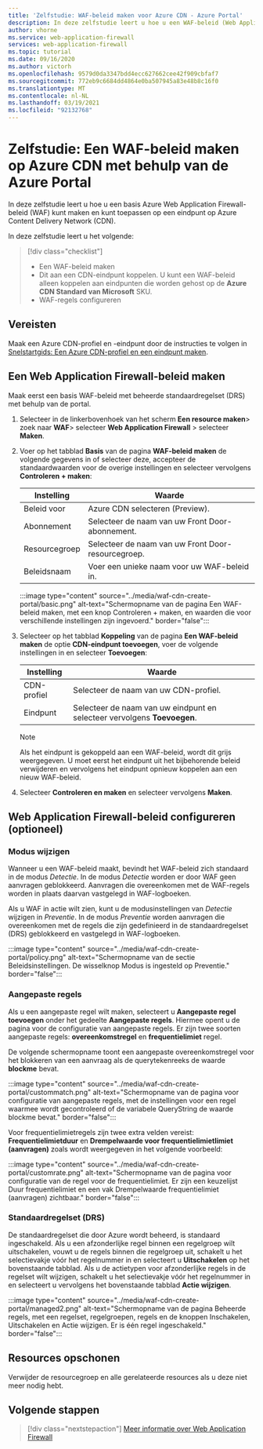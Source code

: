 ```yaml
---
title: 'Zelfstudie: WAF-beleid maken voor Azure CDN - Azure Portal'
description: In deze zelfstudie leert u hoe u een WAF-beleid (Web Application Firewall) kunt maken op Azure CDN met behulp van de Azure Portal.
author: vhorne
ms.service: web-application-firewall
services: web-application-firewall
ms.topic: tutorial
ms.date: 09/16/2020
ms.author: victorh
ms.openlocfilehash: 9579d0da3347bdd4ecc627662cee42f909cbfaf7
ms.sourcegitcommit: 772eb9c6684dd4864e0ba507945a83e48b8c16f0
ms.translationtype: MT
ms.contentlocale: nl-NL
ms.lasthandoff: 03/19/2021
ms.locfileid: "92132768"
---
```

# <a name="tutorial-create-a-waf-policy-on-azure-cdn-using-the-azure-portal"></a>Zelfstudie: Een WAF-beleid maken op Azure CDN met behulp van de Azure Portal

In deze zelfstudie leert u hoe u een basis Azure Web Application Firewall-beleid (WAF) kunt maken en kunt toepassen op een eindpunt op Azure Content Delivery Network (CDN).

In deze zelfstudie leert u het volgende:

> [!div class="checklist"]
> * Een WAF-beleid maken
> * Dit aan een CDN-eindpunt koppelen. U kunt een WAF-beleid alleen koppelen aan eindpunten die worden gehost op de **Azure CDN Standard van Microsoft** SKU.
> * WAF-regels configureren

## <a name="prerequisites"></a>Vereisten

Maak een Azure CDN-profiel en -eindpunt door de instructies te volgen in [Snelstartgids: Een Azure CDN-profiel en een eindpunt maken](../../cdn/cdn-create-new-endpoint.md). 

## <a name="create-a-web-application-firewall-policy"></a>Een Web Application Firewall-beleid maken

Maak eerst een basis WAF-beleid met beheerde standaardregelset (DRS) met behulp van de portal.

1. Selecteer in de linkerbovenhoek van het scherm **Een resource maken**> zoek naar **WAF**> selecteer **Web Application Firewall** > selecteer **Maken**.
2. Voer op het tabblad **Basis** van de pagina **WAF-beleid maken** de volgende gegevens in of selecteer deze, accepteer de standaardwaarden voor de overige instellingen en selecteer vervolgens **Controleren + maken**:

    | Instelling                 | Waarde                                              |
    | ---                     | ---                                                |
    | Beleid voor            |Azure CDN selecteren (Preview).|
    | Abonnement            |Selecteer de naam van uw Front Door-abonnement.|
    | Resourcegroep          |Selecteer de naam van uw Front Door-resourcegroep.|
    | Beleidsnaam             |Voer een unieke naam voor uw WAF-beleid in.|

   :::image type="content" source="../media/waf-cdn-create-portal/basic.png" alt-text="Schermopname van de pagina Een WAF-beleid maken, met een knop Controleren + maken, en waarden die voor verschillende instellingen zijn ingevoerd." border="false":::

3. Selecteer op het tabblad **Koppeling** van de pagina **Een WAF-beleid maken** de optie **CDN-eindpunt toevoegen**, voer de volgende instellingen in en selecteer **Toevoegen**:

    | Instelling                 | Waarde                                              |
    | ---                     | ---                                                |
    | CDN-profiel              | Selecteer de naam van uw CDN-profiel.|
    | Eindpunt           | Selecteer de naam van uw eindpunt en selecteer vervolgens **Toevoegen**.|
    
    > [!NOTE]
    > Als het eindpunt is gekoppeld aan een WAF-beleid, wordt dit grijs weergegeven. U moet eerst het eindpunt uit het bijbehorende beleid verwijderen en vervolgens het eindpunt opnieuw koppelen aan een nieuw WAF-beleid.
1. Selecteer **Controleren en maken** en selecteer vervolgens **Maken**.

## <a name="configure-web-application-firewall-policy-optional"></a>Web Application Firewall-beleid configureren (optioneel)

### <a name="change-mode"></a>Modus wijzigen

Wanneer u een WAF-beleid maakt, bevindt het WAF-beleid zich standaard in de modus *Detectie*. In de modus *Detectie* worden er door WAF geen aanvragen geblokkeerd. Aanvragen die overeenkomen met de WAF-regels worden in plaats daarvan vastgelegd in WAF-logboeken.

Als u WAF in actie wilt zien, kunt u de modusinstellingen van *Detectie* wijzigen in *Preventie*. In de modus *Preventie* worden aanvragen die overeenkomen met de regels die zijn gedefinieerd in de standaardregelset (DRS) geblokkeerd en vastgelegd in WAF-logboeken.

 :::image type="content" source="../media/waf-cdn-create-portal/policy.png" alt-text="Schermopname van de sectie Beleidsinstellingen. De wisselknop Modus is ingesteld op Preventie." border="false":::

### <a name="custom-rules"></a>Aangepaste regels

Als u een aangepaste regel wilt maken, selecteert u **Aangepaste regel toevoegen** onder het gedeelte **Aangepaste regels**. Hiermee opent u de pagina voor de configuratie van aangepaste regels. Er zijn twee soorten aangepaste regels: **overeenkomstregel** en **frequentielimiet** regel.

De volgende schermopname toont een aangepaste overeenkomstregel voor het blokkeren van een aanvraag als de querytekenreeks de waarde **blockme** bevat.

:::image type="content" source="../media/waf-cdn-create-portal/custommatch.png" alt-text="Schermopname van de pagina voor configuratie van aangepaste regels, met de instellingen voor een regel waarmee wordt gecontroleerd of de variabele QueryString de waarde blockme bevat." border="false":::

Voor frequentielimietregels zijn twee extra velden vereist: **Frequentielimietduur** en **Drempelwaarde voor frequentielimietlimiet (aanvragen)** zoals wordt weergegeven in het volgende voorbeeld:

:::image type="content" source="../media/waf-cdn-create-portal/customrate.png" alt-text="Schermopname van de pagina voor configuratie van de regel voor de frequentielimiet. Er zijn een keuzelijst Duur frequentielimiet en een vak Drempelwaarde frequentielimiet (aanvragen) zichtbaar." border="false":::

### <a name="default-rule-set-drs"></a>Standaardregelset (DRS)

De standaardregelset die door Azure wordt beheerd, is standaard ingeschakeld. Als u een afzonderlijke regel binnen een regelgroep wilt uitschakelen, vouwt u de regels binnen die regelgroep uit, schakelt u het selectievakje vóór het regelnummer in en selecteert u **Uitschakelen** op het bovenstaande tabblad. Als u de actietypen voor afzonderlijke regels in de regelset wilt wijzigen, schakelt u het selectievakje vóór het regelnummer in en selecteert u vervolgens het bovenstaande tabblad **Actie wijzigen**.

 :::image type="content" source="../media/waf-cdn-create-portal/managed2.png" alt-text="Schermopname van de pagina Beheerde regels, met een regelset, regelgroepen, regels en de knoppen Inschakelen, Uitschakelen en Actie wijzigen. Er is één regel ingeschakeld." border="false":::

## <a name="clean-up-resources"></a>Resources opschonen

Verwijder de resourcegroep en alle gerelateerde resources als u deze niet meer nodig hebt.


## <a name="next-steps"></a>Volgende stappen

> [!div class="nextstepaction"]
> [Meer informatie over Web Application Firewall](../overview.md)
